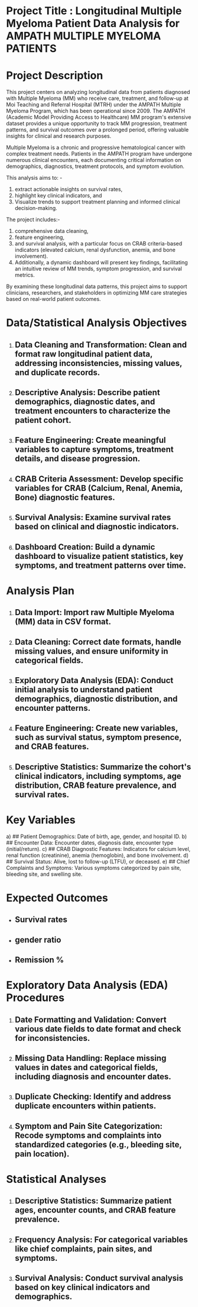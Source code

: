 # Project Title : Longitudinal Multiple Myeloma Patient Data Analysis for AMPATH MULTIPLE MYELOMA PATIENTS

# Project Description
This project centers on analyzing longitudinal data from patients diagnosed with Multiple Myeloma (MM) who receive care, treatment, and follow-up at Moi Teaching and Referral Hospital (MTRH) under the AMPATH Multiple Myeloma Program, which has been operational since 2009. The AMPATH (Academic Model Providing Access to Healthcare) MM program's extensive dataset provides a unique opportunity to track MM progression, treatment patterns, and survival outcomes over a prolonged period, offering valuable insights for clinical and research purposes.

Multiple Myeloma is a chronic and progressive hematological cancer with complex treatment needs. Patients in the AMPATH program have undergone numerous clinical encounters, each documenting critical information on demographics, diagnostics, treatment protocols, and symptom evolution. 

This analysis aims to: -
1.  extract actionable insights on survival rates,
2.  highlight key clinical indicators, and
3.  Visualize trends to support treatment planning and informed clinical decision-making.

The project includes:-
1.  comprehensive data cleaning,
2.  feature engineering,
3.  and survival analysis, with a particular focus on CRAB criteria-based indicators (elevated calcium, renal dysfunction, anemia, and bone involvement).
4.  Additionally, a dynamic dashboard will present key findings, facilitating an intuitive review of MM trends, symptom progression, and survival metrics. 

By examining these longitudinal data patterns, this project aims to support clinicians, researchers, and stakeholders in optimizing MM care strategies based on real-world patient outcomes.

# Data/Statistical  Analysis Objectives
1. ## Data Cleaning and Transformation: Clean and format raw longitudinal patient data, addressing inconsistencies, missing values, and duplicate records.
2. ## Descriptive Analysis: Describe patient demographics, diagnostic dates, and treatment encounters to characterize the patient cohort.
3. ## Feature Engineering: Create meaningful variables to capture symptoms, treatment details, and disease progression.
4. ## CRAB Criteria Assessment: Develop specific variables for CRAB (Calcium, Renal, Anemia, Bone) diagnostic features.
5. ## Survival Analysis: Examine survival rates based on clinical and diagnostic indicators.
6. ## Dashboard Creation: Build a dynamic dashboard to visualize patient statistics, key symptoms, and treatment patterns over time.

# Analysis Plan
1. ## Data Import: Import raw Multiple Myeloma (MM) data in CSV format.
2. ## Data Cleaning: Correct date formats, handle missing values, and ensure uniformity in categorical fields.
3. ## Exploratory Data Analysis (EDA): Conduct initial analysis to understand patient demographics, diagnostic distribution, and encounter patterns.
4. ## Feature Engineering: Create new variables, such as survival status, symptom presence, and CRAB features.
5. ## Descriptive Statistics: Summarize the cohort's clinical indicators, including symptoms, age distribution, CRAB feature prevalence, and survival rates.

# Key Variables
a) ## Patient Demographics: Date of birth, age, gender, and hospital ID.
b) ## Encounter Data: Encounter dates, diagnosis date, encounter type (initial/return).
c) ## CRAB Diagnostic Features: Indicators for calcium level, renal function (creatinine), anemia (hemoglobin), and bone involvement.
d) ## Survival Status: Alive, lost to follow-up (LTFU), or deceased.
e) ## Chief Complaints and Symptoms: Various symptoms categorized by pain site, bleeding site, and swelling site.

# Expected Outcomes
- ## Survival rates
- ## gender ratio
- ## Remission %

# Exploratory Data Analysis (EDA) Procedures
1. ## Date Formatting and Validation: Convert various date fields to date format and check for inconsistencies.
2. ## Missing Data Handling: Replace missing values in dates and categorical fields, including diagnosis and encounter dates.
3. ## Duplicate Checking: Identify and address duplicate encounters within patients.
4. ## Symptom and Pain Site Categorization: Recode symptoms and complaints into standardized categories (e.g., bleeding site, pain location).

# Statistical Analyses
1. ## Descriptive Statistics: Summarize patient ages, encounter counts, and CRAB feature prevalence.
2. ## Frequency Analysis: For categorical variables like chief complaints, pain sites, and symptoms.
3. ## Survival Analysis: Conduct survival analysis based on key clinical indicators and demographics.
